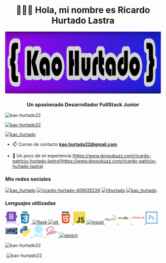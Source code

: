 <h1 align="center">👋👋👋 Hola, mi nombre es Ricardo Hurtado Lastra</h1>
<p align="right"> <img src="nuevo3.jpg" width="920" height="200"/> </p>
<h3 align="center">Un apasionado Desarrollador FullStack Junior</h3>

<p align="left"> <img src="https://komarev.com/ghpvc/?username=kao-hurtado22&label=Profile%20views&color=0e75b6&style=flat" alt="kao-hurtado22" /> </p>

<p align="left"> <a href="https://github.com/ryo-ma/github-profile-trophy"><img src="https://github-profile-trophy.vercel.app/?username=kao-hurtado22" alt="kao-hurtado22" /></a> </p>

<p align="left"> <a href="https://twitter.com/kao_hurtado" target="blank"><img src="https://img.shields.io/twitter/follow/kao_hurtado?logo=twitter&style=for-the-badge" alt="kao_hurtado" /></a> </p>

- 📫 Correo de contacto **kao.hurtado22@gmail.com**

- 📄 Un poco de mi experiencia [https://www.doyoubuzz.com/ricardo-patricio-hurtado-lastra](https://www.doyoubuzz.com/ricardo-patricio-hurtado-lastra)

<h3 align="left">Mis redes sociales</h3>
<p align="left">
<a href="https://twitter.com/kao_hurtado" target="blank"><img align="center" src="https://raw.githubusercontent.com/rahuldkjain/github-profile-readme-generator/master/src/images/icons/Social/twitter.svg" alt="kao_hurtado" height="30" width="40" /></a>
<a href="https://linkedin.com/in/ricardo-hurtado-409035226" target="blank"><img align="center" src="https://raw.githubusercontent.com/rahuldkjain/github-profile-readme-generator/master/src/images/icons/Social/linked-in-alt.svg" alt="ricardo-hurtado-409035226" height="30" width="40" /></a>
<a href="https://fb.com/rihurtado" target="blank"><img align="center" src="https://raw.githubusercontent.com/rahuldkjain/github-profile-readme-generator/master/src/images/icons/Social/facebook.svg" alt="rihurtado" height="30" width="40" /></a>
<a href="https://instagram.com/kao_hurtado" target="blank"><img align="center" src="https://raw.githubusercontent.com/rahuldkjain/github-profile-readme-generator/master/src/images/icons/Social/instagram.svg" alt="kao_hurtado" height="30" width="40" /></a>
</p>

<h3 align="left">Lenguajes utilizadas</h3>
<p align="left"> <a href="https://getbootstrap.com" target="_blank" rel="noreferrer"> <img src="https://raw.githubusercontent.com/devicons/devicon/master/icons/bootstrap/bootstrap-plain-wordmark.svg" alt="bootstrap" width="40" height="40"/> </a> <a href="https://www.w3schools.com/css/" target="_blank" rel="noreferrer"> <img src="https://raw.githubusercontent.com/devicons/devicon/master/icons/css3/css3-original-wordmark.svg" alt="css3" width="40" height="40"/> </a> <a href="https://flask.palletsprojects.com/" target="_blank" rel="noreferrer"> <img src="https://www.vectorlogo.zone/logos/pocoo_flask/pocoo_flask-icon.svg" alt="flask" width="40" height="40"/> </a> <a href="https://git-scm.com/" target="_blank" rel="noreferrer"> <img src="https://www.vectorlogo.zone/logos/git-scm/git-scm-icon.svg" alt="git" width="40" height="40"/> </a> <a href="https://www.w3.org/html/" target="_blank" rel="noreferrer"> <img src="https://raw.githubusercontent.com/devicons/devicon/master/icons/html5/html5-original-wordmark.svg" alt="html5" width="40" height="40"/> </a> <a href="https://developer.mozilla.org/en-US/docs/Web/JavaScript" target="_blank" rel="noreferrer"> <img src="https://raw.githubusercontent.com/devicons/devicon/master/icons/javascript/javascript-original.svg" alt="javascript" width="40" height="40"/> </a> <a href="https://www.microsoft.com/en-us/sql-server" target="_blank" rel="noreferrer"> <img src="https://www.svgrepo.com/show/303229/microsoft-sql-server-logo.svg" alt="mssql" width="40" height="40"/> </a> <a href="https://www.mysql.com/" target="_blank" rel="noreferrer"> <img src="https://raw.githubusercontent.com/devicons/devicon/master/icons/mysql/mysql-original-wordmark.svg" alt="mysql" width="40" height="40"/> </a> <a href="https://nodejs.org" target="_blank" rel="noreferrer"> <img src="https://raw.githubusercontent.com/devicons/devicon/master/icons/nodejs/nodejs-original-wordmark.svg" alt="nodejs" width="40" height="40"/> </a> <a href="https://www.oracle.com/" target="_blank" rel="noreferrer"> <img src="https://raw.githubusercontent.com/devicons/devicon/master/icons/oracle/oracle-original.svg" alt="oracle" width="40" height="40"/> </a> <a href="https://www.photoshop.com/en" target="_blank" rel="noreferrer"> <img src="https://raw.githubusercontent.com/devicons/devicon/master/icons/photoshop/photoshop-line.svg" alt="photoshop" width="40" height="40"/> </a> <a href="https://www.php.net" target="_blank" rel="noreferrer"> <img src="https://raw.githubusercontent.com/devicons/devicon/master/icons/php/php-original.svg" alt="php" width="40" height="40"/> </a> <a href="https://www.python.org" target="_blank" rel="noreferrer"> <img src="https://raw.githubusercontent.com/devicons/devicon/master/icons/python/python-original.svg" alt="python" width="40" height="40"/> </a> <a href="https://reactjs.org/" target="_blank" rel="noreferrer"> <img src="https://raw.githubusercontent.com/devicons/devicon/master/icons/react/react-original-wordmark.svg" alt="react" width="40" height="40"/> </a> <a href="https://sass-lang.com" target="_blank" rel="noreferrer"> <img src="https://raw.githubusercontent.com/devicons/devicon/master/icons/sass/sass-original.svg" alt="sass" width="40" height="40"/> </a> <a href="https://www.sketch.com/" target="_blank" rel="noreferrer"> <img src="https://www.vectorlogo.zone/logos/sketchapp/sketchapp-icon.svg" alt="sketch" width="40" height="40"/> </a> </p>

<p class="bg-black" ><img align="center" src="https://github-readme-stats.vercel.app/api/top-langs?username=kao-hurtado22&show_icons=true&locale=en&layout=compact" alt="kao-hurtado22" /></p>

<p>&nbsp;<img align="center" src="https://github-readme-stats.vercel.app/api?username=kao-hurtado22&show_icons=true&locale=en" alt="kao-hurtado22" /></p>
